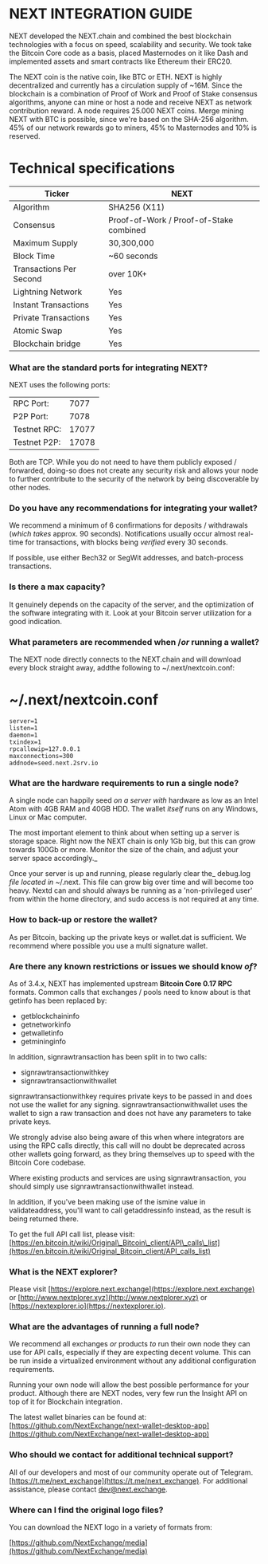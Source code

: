 # NEXT INTEGRATION GUIDE

NEXT developed the NEXT.chain and combined the best blockchain technologies with a focus on speed, scalability and security. We took take the Bitcoin Core code as a basis, placed Masternodes on it like Dash and implemented assets and smart contracts like Ethereum their ERC20.

The NEXT coin is the native coin, like BTC or ETH. NEXT is highly decentralized and currently has a circulation supply of ~16M. Since the blockchain is a combination of Proof of Work and Proof of Stake consensus algorithms, anyone can mine or host a node and receive NEXT as network contribution reward. A node requires 25.000 NEXT coins. Merge mining NEXT with BTC is possible, since we&#39;re based on the SHA-256 algorithm. 45% of our network rewards go to miners, 45% to Masternodes and 10% is reserved.

# Technical specifications

| Ticker | NEXT |
| --- | --- |
| Algorithm | SHA256 (X11) |
| Consensus | Proof-of-Work / Proof-of-Stake combined |
| Maximum Supply | 30,300,000 |
| Block Time | ~60 seconds |
| Transactions Per Second | over 10K+ |
| Lightning Network | Yes |
| Instant Transactions | Yes |
| Private Transactions | Yes |
| Atomic Swap | Yes |
| Blockchain bridge | Yes |


### What are the standard ports for integrating NEXT?

NEXT uses the following ports:

|   |  |
| --- | --- |
| RPC Port:    |         7077 |
| P2P Port:    |         7078 |
| Testnet RPC: |        17077 |
| Testnet P2P: |        17078 |

Both are TCP. While you do not need to have them publicly exposed / forwarded, doing-so does not create any security risk and allows your node to further contribute to the security of the network by being discoverable by other nodes.

### Do you have any recommendations for integrating your wallet?

We recommend a minimum of 6 confirmations for deposits / withdrawals (_which takes_ approx. 90 seconds). Notifications usually occur almost real-time for transactions, with blocks being _verified_ every 30 seconds.

If possible, use either Bech32 or SegWit addresses, and batch-process transactions.

### Is there a max capacity?

It genuinely depends on the capacity of the server, and the optimization of the software integrating with it. Look at your Bitcoin server utilization for a good indication.


### What parameters are recommended when /_or_ running a wallet?

The NEXT node directly connects to the NEXT.chain and will download every block straight away, addthe following to ~/.next/nextcoin.conf:

# ~/.next/nextcoin.conf
```
server=1
listen=1
daemon=1
txindex=1
rpcallowip=127.0.0.1
maxconnections=300
addnode=seed.next.2srv.io
```

### What are the hardware requirements to run a single node?

A single node can happily seed _on a server with_ hardware as low as an Intel Atom with 4GB RAM and 40GB HDD. The wallet _itself_ runs on any Windows, Linux or Mac computer.

The most important element to think about when setting up a server is storage space. Right now the NEXT chain is only 1Gb big, but this can grow towards 100Gb or more. Monitor the size of the chain, and adjust your server space accordingly._

Once your server is up and running, please regularly clear the_ debug.log _file located in_ ~/.next. This file can grow big over time and will become too heavy. Nextd can and should always be running as a &#39;non-privileged user&#39; from within the home directory, and sudo access is not required at any time.

### How to back-up or restore the wallet?

As per Bitcoin, backing up the private keys or wallet.dat is sufficient. We recommend where possible you use a multi signature wallet.

### Are there any known restrictions or issues we should know _of_?

As of 3.4.x, NEXT has implemented upstream **Bitcoin Core 0.17 RPC** formats. Common calls that exchanges / pools need to know about is that getinfo has been replaced by:

- getblockchaininfo
- getnetworkinfo
- getwalletinfo
- getmininginfo

In addition, signrawtransaction has been split in to two calls:

- signrawtransactionwithkey
- signrawtransactionwithwallet

signrawtransactionwithkey requires private keys to be passed in and does not use the wallet for any signing. signrawtransactionwithwallet uses the wallet to sign a raw transaction and does not have any parameters to take private keys.

We strongly advise also being aware of this when where integrators are using the RPC calls directly, this call will no doubt be deprecated across other wallets going forward, as they bring themselves up to speed with the Bitcoin Core codebase.

Where existing products and services are using signrawtransaction, you should simply use signrawtransactionwithwallet instead.

In addition, if you&#39;ve been making use of the ismine value in validateaddress, you&#39;ll want to call getaddressinfo instead, as the result is being returned there.

To get the full API call list, please visit:
[https://en.bitcoin.it/wiki/Original\_Bitcoin\_client/API\_calls\_list](https://en.bitcoin.it/wiki/Original_Bitcoin_client/API_calls_list)

### What is the NEXT explorer?

Please visit [https://explore.next.exchange](https://explore.next.exchange) or [http://www.nextplorer.xyz](http://www.nextplorer.xyz) or [https://nextexplorer.io](https://nextexplorer.io).

### What are the advantages of running a full node?

We recommend all exchanges _or_ products _to_ run their own node they can use for API calls, especially if they are expecting decent volume. This can be run inside a virtualized environment without any additional configuration requirements.

Running your own node will allow the best possible performance for your product. Although there are NEXT nodes, very few run the Insight API on top of it for Blockchain integration.

The latest wallet binaries can be found at: [https://github.com/NextExchange/next-wallet-desktop-app](https://github.com/NextExchange/next-wallet-desktop-app)

### Who should we contact for additional technical support?

All of our developers and most of our community operate out of Telegram. [https://t.me/next_exchange](https://t.me/next_exchange). For additional assistance, please contact [dev@next.exchange](mailto:dev@next.exchange).

### Where can I find the original logo files?

You can download the NEXT logo in a variety of formats from:

[https://github.com/NextExchange/media](https://github.com/NextExchange/media)
